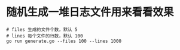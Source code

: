 # 随机生成一堆日志文件用来看看效果

```shell
# files 生成的文件个数，默认 5
# lines 每个文件的行数，默认 100
go run generate.go --files 100 --lines 1000
```